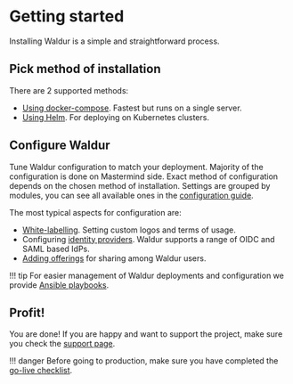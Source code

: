 # Getting started

Installing Waldur is a simple and straightforward process.

## Pick method of installation

There are 2 supported methods:

- [Using docker-compose](admin-guide/deployment/docker-compose.md). Fastest but runs on a single server.
- [Using Helm](admin-guide/deployment/kubernetes.md). For deploying on Kubernetes clusters.

## Configure Waldur

Tune Waldur configuration to match your deployment. Majority of the configuration is done on Mastermind side.
Exact method of configuration depends on the chosen method of installation.
Settings are grouped by modules, you can see all available ones in
the [configuration guide](admin-guide/mastermind-configuration/configuration-guide.md).

The most typical aspects for configuration are:

- [White-labelling](admin-guide/whitelabelling.md). Setting custom logos and terms of usage.
- Configuring [identity providers](admin-guide/identities/summary.md). Waldur supports a range of OIDC and SAML based IdPs.
- [Adding offerings](admin-guide/providers/adding-an-offering.md) for sharing among Waldur users.

!!! tip
    For easier management of Waldur deployments and configuration we 
    provide [Ansible playbooks](admin-guide/managing-with-ansible.md). 

## Profit!

You are done! If you are happy and want to support the project, make sure you check the [support page](about/support.md).

!!! danger
    Before going to production, make sure you have completed 
    the [go-live checklist](admin-guide/checklist-for-production.md).

